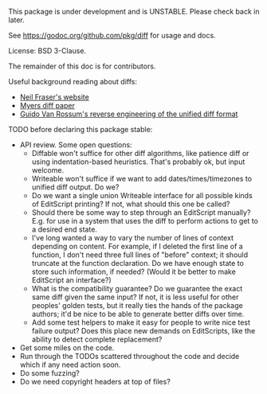 This package is under development and is UNSTABLE. Please check back in later.

See https://godoc.org/github.com/pkg/diff for usage and docs.

License: BSD 3-Clause.

The remainder of this doc is for contributors.

Useful background reading about diffs:

* [Neil Fraser's website](https://neil.fraser.name/writing/diff)
* [Myers diff paper](http://www.xmailserver.org/diff2.pdf)
* [Guido Van Rossum's reverse engineering of the unified diff format](https://www.artima.com/weblogs/viewpost.jsp?thread=164293)

TODO before declaring this package stable:

* API review. Some open questions:
  - Diffable won't suffice for other diff algorithms, like patience diff or using indentation-based heuristics. That's probably ok, but input welcome.
  - Writeable won't suffice if we want to add dates/times/timezones to unified diff output. Do we?
  - Do we want a single union Writeable interface for all possible kinds of EditScript printing? If not, what should this one be called?
  - Should there be some way to step through an EditScript manually? E.g. for use in a system that uses the diff to perform actions to get to a desired end state.
  - I've long wanted a way to vary the number of lines of context depending on content. For example, if I deleted the first line of a function, I don't need three full lines of "before" context; it should truncate at the function declaration. Do we have enough state to store such information, if needed? (Would it be better to make EditScript an interface?)
  - What is the compatibility guarantee? Do we guarantee the exact same diff given the same input? If not, it is less useful for other peoples' golden tests, but it really ties the hands of the package authors; it'd be nice to be able to generate better diffs over time.
  - Add some test helpers to make it easy for people to write nice test failure output? Does this place new demands on EditScripts, like the ability to detect complete replacement?
* Get some miles on the code.
* Run through the TODOs scattered throughout the code and decide which if any need action soon.
* Do some fuzzing?
* Do we need copyright headers at top of files?
